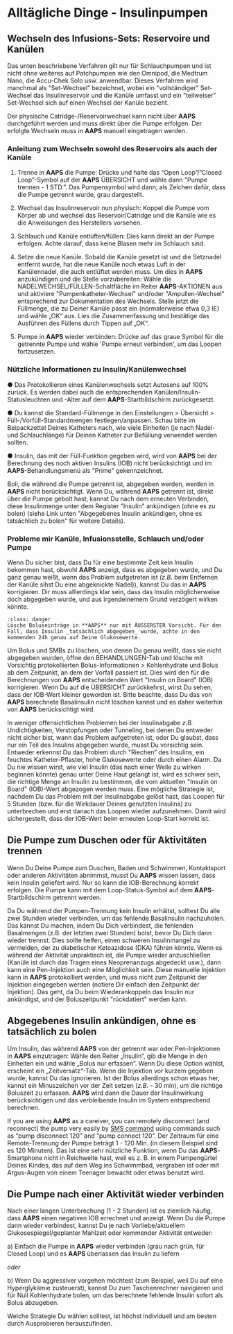 # Alltägliche Dinge - Insulinpumpen

## Wechseln des Infusions-Sets: Reservoire und Kanülen

Das unten beschriebene Verfahren gilt nur für Schlauchpumpen und ist nicht ohne weiteres auf Patchpumpen wie den Omnipod, die Medtrum Nano, die Accu-Chek Solo usw. anwendbar. Dieses Verfahren wird manchmal als "Set-Wechsel" bezeichnet, wobei ein "vollständiger" Set-Wechsel das Insulinreservoir und die Kanüle umfasst und ein "teilweiser" Set-Wechsel sich auf einen Wechsel der Kanüle bezieht.

Der physische Catridge-/Reservoirwechsel kann nicht über **AAPS** durchgeführt werden und muss direkt über die Pumpe erfolgen. Der erfolgte Wechseln muss in **AAPS** manuell eingetragen werden.

### Anleitung zum Wechseln sowohl des Reservoirs als auch der Kanüle

1. Trenne in **AAPS** die Pumpe: Drücke und halte das “Open Loop”/”Closed Loop”-Symbol auf der **AAPS** ÜBERSICHT und wähle dann "Pumpe trennen - 1 STD.”. Das Pumpensymbol wird dann, als Zeichen dafür, dass die Pumpe getrennt wurde, grau dargestellt.

2. Wechsel das Insulinreservoir nun physisch: Koppel die Pumpe vom Körper ab und wechsel das Reservoir/Catridge und die Kanüle wie es die Anweisungen des Herstellers vorsehen.

3. Schlauch und Kanüle entlüften/füllen: Dies kann direkt an der Pumpe erfolgen. Achte darauf, dass keine Blasen mehr im Schlauch sind.

4. Setze die neue Kanüle. Sobald die Kanüle gesetzt ist und die Setznadel entfernt wurde, hat die neue Kanüle noch etwas Luft in der Kanülennadel, die auch entlüftet werden muss. Um dies in **AAPS** anzukündigen und die Stelle vorzubereiten: Wähle die NADELWECHSEL/FÜLLEN-Schaltfläche im Reiter **AAPS**-AKTIONEN aus und aktiviere "Pumpenkatheter-Wechsel" und/oder "Ampullen-Wechsel" entsprechend zur Dokumentation des Wechsels. Stelle jetzt die Füllmenge, die zu Deiner Kanüle passt ein (normalerweise etwa 0,3 IE) und wähle „OK“ aus. Lies die Zusammenfassung und bestätige das Ausführen des Füllens durch Tippen auf „OK“.

5. Pumpe in **AAPS** wieder verbinden: Drücke auf das graue Symbol für die getrennte Pumpe und wähle 'Pumpe erneut verbinden', um das Loopen fortzusetzen.

### Nützliche Informationen zu Insulin/Kanülenwechsel

●	Das Protokollieren eines Kanülenwechsels setzt Autosens auf 100% zurück. Es werden dabei auch die entsprechenden Kanülen/Insulin-Statusleuchten und -Alter auf dem **AAPS**-Startbildschirm zurückgesetzt.

●	Du kannst die Standard-Füllmenge in den Einstellungen > Übersicht > Füll-/Vorfüll-Standardmengen festlegen/anpassen. Schau bitte im Beipackzettel Deines Katheters nach, wie viele Einheiten (je nach Nadel- und Schlauchlänge) für Deinen Katheter zur Befüllung verwendet werden sollten.

●	Insulin, das mit der Füll-Funktion gegeben wird, wird von **AAPS** bei der Berechnung des noch aktiven Insulins (IOB) nicht berücksichtigt und im **AAPS**-Behandlungsmenü als "Prime" gekennzeichnet.

Boli, die während die Pumpe getrennt ist, abgegeben werden, werden in **AAPS** nicht berücksichtigt. Wenn Du, während **AAPS** getrennt ist, direkt über die Pumpe gebolt hast, kannst Du nach dem erneuten Verbinden, diese Insulinmenge unter dem Register "Insulin" ankündigen (ohne es zu bolen) (siehe Link unten "Abgegebenes Insulin ankündigen, ohne es tatsächlich zu bolen" für weitere Details).

### Probleme mir Kanüle, Infusionsstelle, Schlauch und/oder Pumpe

Wenn Du sicher bist, dass Du für eine bestimmte Zeit kein Insulin bekommen hast, obwohl **AAPS** anzeigt, dass es abgegeben wurde, und Du ganz genau weißt, wann das Problem aufgetreten ist (_z.B._ beim Entfernen der Kanüle sihst Du eine abgeknickte Nadel)), kannst Du das in **AAPS** korrigieren. Dir muss alllerdings klar sein, dass das Insulin möglicherweise doch abgegeben wurde, und aus irgendeinemem Grund verzögert wirken könnte.

```{admonition} Caution - Risk of Hypoglycemia
:class: danger
Lösche Boluseinträge in **AAPS** nur mit ÄUSSERSTER Vorsicht. Für den Fall, dass Insulin _tatsächlich abgegeben_ wurde, achte in den kommenden 24h genau auf Deine Glukosewerte.
```

Um Bolus und SMBs zu löschen, von denen Du genau weißt, dass sie nicht abgegeben wurden, öffne den BEHANDLUNGEN-Tab und lösche mit Vorsichtig protokollierten Bolus-Informationen > Kohlenhydrate und Bolus ab dem Zeitpunkt, an dem der Vorfall passiert ist. Dies wird den für die Berechnungen von **AAPS** entscheidenden Wert "Insulin on Board" (IOB) korrigieren. Wenn Du auf die ÜBERSICHT zurückkehrst, wirst Du sehen, dass der IOB-Wert kleiner geworden ist. Bitte beachte, dass Du das von **AAPS** berechnete Basalinsulin nicht löschen kannst und es daher weiterhin von **AAPS** berücksichtigt wird.

In weniger offensichtlichen Problemen bei der Insulinabgabe _z.B._ Undichtigkeiten, Verstopfungen oder Tunneling, bei denen Du entweder nicht sicher bist, wann das Problem aufgetreten ist, oder Du glaubst, dass nur ein Teil des Insulins abgegeben wurde, musst Du vorsichtig sein. Entweder erkennst Du das Problem durch "Riechen“ des Insulins, ein feuchtes Katheter-Pflaster, hohe Glukosewerte oder durch einen Alarm. Da Du nie wissen wirst, wie viel Insulin (das nach einer Weile zu wirken beginnen könnte) genau unter Deine Haut gelangt ist, wird es schwer sein, die richtige Menge an Insulin zu bestimmen, die vom aktuellen "Insulin on Board" (IOB)-Wert abgezogen werden muss. Eine mögliche Strategie ist, nachdem Du das Problem mit der Insulinabgabe gelöst hast, das Loopen für 5 Stunden (bzw. für die Wirkdauer Deines genutzten Insulins) zu unterbrechen und erst danach das Loopen wieder aufzunehmen. Damit wird sichergestellt, dass der IOB-Wert beim erneuten Loop-Start korrekt ist.

## Die Pumpe zum Duschen oder für Aktivitäten trennen

Wenn Du Deine Pumpe zum Duschen, Baden und Schwimmen, Kontaktsport oder anderen Aktivitäten abnimmst, musst Du **AAPS** wissen lassen, dass kein Insulin geliefert wird. Nur so kann die IOB-Berechnung korrekt erfolgen. Die Pumpe kann mit dem Loop-Status-Symbol auf dem **AAPS**-Startbildschirm getrennt werden.

Da Du während der Pumpen-Trennung kein Insulin erhältst, solltest Du alle zwei Stunden wieder verbinden, um das fehlende Basalinsulin nachzuholen. Das kannst Du machen, indem Du Dich verbindest, die fehlenden Basalmengen (z.B. der letzten zwei Stunden) bolst, bevor Du Dich dann wieder trennst. Dies sollte helfen, einen schweren Insulinmangel zu vermeiden, der zu diabetischer Ketoazidose (DKA) führen könnte. Wenn es während der Aktivität unpraktisch ist, die Pumpe wieder anzuschließen (Kanüle ist durch das Tragen eines Neoprenanzugs abgedeckt usw.), dann kann eine Pen-Injektion auch eine Möglichkeit sein. Diese manuelle Injektion kann in **AAPS** protokolliert werden, und muss nicht zum Zeitpunkt der Injektion eingegeben werden (notiere Dir einfach den Zeitpunkt der Injektion). Das geht, da Du beim Wiederankoppeln das Insulin nur ankündigst, und der Boluszeitpunkt "rückdatiert" werden kann.

## Abgegebenes Insulin ankündigen, ohne es tatsächlich zu bolen

Um Insulin, das während **AAPS** von der getrennt war oder Pen-Injektionen in **AAPS** einzutragen: Wähle den Reiter „Insulin“, gib die Menge in den Einheiten ein und wähle „Bolus nur erfassen“. Wenn Du diese Option wählst, erscheint ein „Zeitversatz“-Tab. Wenn die Injektion vor kurzem gegeben wurde, kannst Du das ignorieren. Ist der Bolus allerdings schon etwas her, kannst ein Minuszeichen vor der Zeit setzen (_z.B._ - 30 min), um die richtige Boluszeit zu erfassen. **AAPS** wird dann die Dauer der Insulinwirkung berücksichtigen und das verbleibende Insulin im System entsprechend berechnen.

If you are using **AAPS** as a careiver, you can remotely disconnect (and reconnect) the pump very easily by [SMS command](../RemoteFeatures/SMSCommands.md) using commands such as “pump disconnect 120” and “pump connect 120”. Der Zeitraum für eine Remote-Trennung der Pumpe beträgt 1 - 120 Min. (in diesem Beispiel sind es 120 Minuten). Das ist eine sehr nützliche Funktion, wenn Du das **AAPS**-Smartphone nicht in Reichweite hast, weil es z. B. in einem Pumpengürtel Deines Kindes, das auf dem Weg ins Schwimmbad, vergraben ist oder mit Argus-Augen von einem Teenager bewacht oder etwas benutzt wird.

## Die Pumpe nach einer Aktivität wieder verbinden

Nach einer langen Unterbrechung (1 - 2 Stunden) ist es ziemlich häufig, dass **AAPS** einen negativen IOB errechnet und anzeigt. Wenn Du die Pumpe dann wieder verbindest, kannst Du je nach Vorliebe/aktuellem Glukosespiegel/geplanter Mahlzeit oder kommender Aktivität entweder:

a) Einfach die Pumpe in **AAPS** wieder verbinden (grau nach grün, für Closed Loop) und es **AAPS** überlassen das Insulin zu liefern

_oder_

b) Wenn Du aggressiver vorgehen möchtest (zum Beispiel, weil Du auf eine Hyperglykämie zusteuerst), kannst Du zum Taschenrechner navigieren und für Null Kohlenhydrate bolen, um das berechnete fehlende Insulin sofort als Bolus abzugeben.

Welche Strategie Du wählen solltest, ist höchst individuell und am besten durch Ausprobieren herauszufinden.
